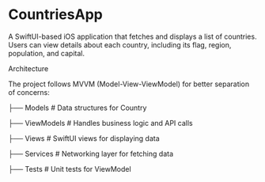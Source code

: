 # CountriesApp

A SwiftUI-based iOS application that fetches and displays a list of countries. Users can view details about each country, including its flag, region, population, and capital.


Architecture

The project follows MVVM (Model-View-ViewModel) for better separation of concerns:

├── Models          # Data structures for Country

├── ViewModels      # Handles business logic and API calls

├── Views           # SwiftUI views for displaying data

├── Services        # Networking layer for fetching data

├── Tests           # Unit tests for ViewModel
